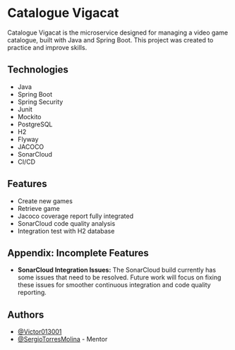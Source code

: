 
# Catalogue Vigacat

Catalogue Vigacat is the microservice designed for managing a video game catalogue, built with Java and Spring Boot. This project was created to practice and improve skills.

## Technologies

- Java
- Spring Boot
- Spring Security
- Junit
- Mockito
- PostgreSQL
- H2
- Flyway
- JACOCO
- SonarCloud
- CI/CD
## Features

- Create new games
- Retrieve game
- Jacoco coverage report fully integrated
- SonarCloud code quality analysis
- Integration test with H2 database
## Appendix: Incomplete Features

- **SonarCloud Integration Issues:** The SonarCloud build currently has some issues that need to be resolved. Future work will focus on fixing these issues for smoother continuous integration and code quality reporting.
## Authors

- [@Victor013001](https://www.github.com/victor013001)
- [@SergioTorresMolina](https://www.github.com/SergioTorresMolina) - Mentor
